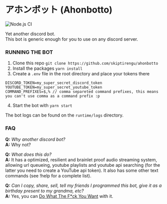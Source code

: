 # アホンボット (Ahonbotto)

![Node.js CI](https://github.com/skiptirengu/ahonbotto/workflows/Node.js%20CI/badge.svg)

Yet another discord bot.  
This bot is generic enough for you to use on any discord server.

### RUNNING THE BOT

1. Clone this repo `git clone https://github.com/skiptirengu/ahonbotto`
2. Install the packages `yarn install`
3. Create a `.env` file in the root directory and place your tokens there
```env
DISCORD_TOKEN=my_super_secret_discord_token
YOUTUBE_TOKEN=my_super_secret_youtube_token
COMMAND_PREFIXES=$,% // comma separeted command prefixes, this means you can't use comma as a command prefix :p
```
4. Start the bot with `yarn start`

The bot logs can be found on the `runtime/logs` directory.

### FAQ

**Q:** _Why another discord bot?_  
**A:** Why not?

**Q:** _What does this do?_  
**A:** It has a optimized, resilient and brainlet proof audio streaming system, allowing url queueing, youtube playlists and youtube api searching (for the latter you need to create a YouTube api token). It also has some other text commands (see !help for a complete list).

**Q:** _Can I copy, share, sell, tell my friends I programmed this bot, give it as a birthday present to my grandma, etc?_  
**A:** Yes, you can [Do What The F*ck You Want](LICENSE) with it.
